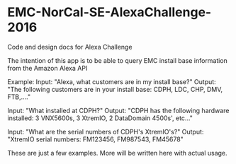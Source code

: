# EMC-NorCal-SE-AlexaChallenge-2016
Code and design docs for Alexa Challenge

The intention of this app is to be able to query EMC install base information
from the Amazon Alexa API

Example:
Input: "Alexa, what customers are in my install base?"
Output: "The following customers are in your install base: CDPH, LDC, CHP, DMV, FTB,...."

Input: "What installed at CDPH?"
Output: "CDPH has the following hardware installed: 3 VNX5600s, 3 XtremIO, 2 DataDomain 4500s', etc..."

Input: "What are the serial numbers of CDPH's XtremIO's?"
Output: "XtremIO serial numbers: FM123456, FM987543, FM45678"

These are just a few examples. More will be written here with actual usage.
